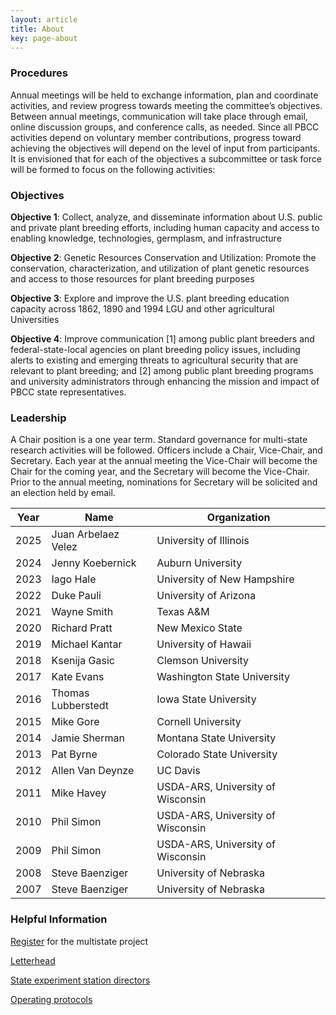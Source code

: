 ```yaml
---
layout: article
title: About
key: page-about
---
```


### Procedures

Annual meetings will be held to exchange information, plan and coordinate activities, and review progress towards meeting the committee’s objectives. Between annual meetings, communication will take place through email, online discussion groups, and conference calls, as needed. Since all PBCC activities depend on voluntary member contributions, progress toward achieving the objectives will depend on the level of input from participants. It is envisioned that for each of the objectives a subcommittee or task force will be formed to focus on the following activities: 

### Objectives

**Objective 1**: Collect, analyze, and disseminate information about U.S. public and private plant breeding efforts, including human capacity and access to enabling knowledge, technologies, germplasm, and infrastructure

**Objective 2**: Genetic Resources Conservation and Utilization: Promote the conservation, characterization, and utilization of plant genetic resources and access to those resources for plant breeding purposes

**Objective 3**: Explore and improve the U.S. plant breeding education capacity across 1862, 1890 and 1994 LGU and other agricultural Universities

**Objective 4**: Improve communication [1] among public plant breeders and federal-state-local agencies on plant breeding policy issues, including alerts to existing and emerging threats to agricultural security that are relevant to plant breeding; and [2] among public plant breeding programs and university administrators through enhancing the mission and impact of PBCC state representatives.

### Leadership

A Chair position is a one year term. Standard governance for multi-state research activities will be followed. Officers include a Chair, Vice-Chair, and Secretary. Each year at the annual meeting the Vice-Chair will become the Chair for the coming year, and the Secretary will become the Vice-Chair. Prior to the annual meeting, nominations for Secretary will be solicited and an election held by email.

<div align="center">
  <table>
    <thead>
      <tr>
        <th>Year</th>
        <th>Name</th>
        <th>Organization</th>
      </tr>
    </thead>
    <tbody>
      <tr>
        <td>2025</td>
        <td>Juan Arbelaez Velez</td>
        <td>University of Illinois</td>
      </tr>
      <tr>
        <td>2024</td>
        <td>Jenny Koebernick</td>
        <td>Auburn University</td>
      </tr>
      <tr>
        <td>2023</td>
        <td>Iago Hale</td>
        <td>University of New Hampshire</td>
      </tr>
      <tr>
        <td>2022</td>
        <td>Duke Pauli</td>
        <td>University of Arizona</td>
      </tr>
      <tr>
        <td>2021</td>
        <td>Wayne Smith</td>
        <td>Texas A&amp;M</td>
      </tr>
      <tr>
        <td>2020</td>
        <td>Richard Pratt</td>
        <td>New Mexico State</td>
      </tr>
      <tr>
        <td>2019</td>
        <td>Michael Kantar</td>
        <td>University of Hawaii</td>
      </tr>
      <tr>
        <td>2018</td>
        <td>Ksenija Gasic</td>
        <td>Clemson University</td>
      </tr>
      <tr>
        <td>2017</td>
        <td>Kate Evans</td>
        <td>Washington State University</td>
      </tr>
      <tr>
        <td>2016</td>
        <td>Thomas Lubberstedt</td>
        <td>Iowa State University</td>
      </tr>
      <tr>
        <td>2015</td>
        <td>Mike Gore</td>
        <td>Cornell University</td>
      </tr>
      <tr>
        <td>2014</td>
        <td>Jamie Sherman</td>
        <td>Montana State University</td>
      </tr>
      <tr>
        <td>2013</td>
        <td>Pat Byrne</td>
        <td>Colorado State University</td>
      </tr>
      <tr>
        <td>2012</td>
        <td>Allen Van Deynze</td>
        <td>UC Davis</td>
      </tr>
      <tr>
        <td>2011</td>
        <td>Mike Havey</td>
        <td>USDA-ARS, University of Wisconsin</td>
      </tr>
      <tr>
        <td>2010</td>
        <td>Phil Simon</td>
        <td>USDA-ARS, University of Wisconsin</td>
      </tr>
      <tr>
        <td>2009</td>
        <td>Phil Simon</td>
        <td>USDA-ARS, University of Wisconsin</td>
      </tr>
      <tr>
        <td>2008</td>
        <td>Steve Baenziger</td>
        <td>University of Nebraska</td>
      </tr>
      <tr>
        <td>2007</td>
        <td>Steve Baenziger</td>
        <td>University of Nebraska</td>
      </tr>
    </tbody>
  </table>
</div>

### Helpful Information

[Register](/register) for the multistate project

[Letterhead](/assets/administration/PBCC_letterhead.docx)

[State experiment station directors](/assets/administration/State_directors_6_23_2023.xlsx)

[Operating protocols](/assets/administration/PBCC_operating_document.pdf)